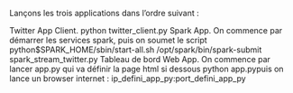 Lançons les trois applications dans l’ordre suivant :

Twitter App Client.
 python twitter_client.py
Spark App.
On commence par démarrer les services spark, puis on soumet le script python$SPARK_HOME/sbin/start-all.sh
/opt/spark/bin/spark-submit spark_stream_twitter.py
Tableau de bord Web App.
On commence par lancer app.py qui va définir la page html si dessous
python app.pypuis on lance un browser internet : ip_defini_app_py:port_defini_app_py
